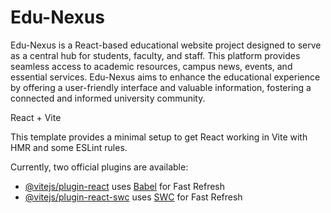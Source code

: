 # Edu-Nexus 
Edu-Nexus is a React-based educational website project designed to serve as a central hub for students, faculty, and staff. This platform provides seamless access to academic resources, campus news, events, and essential services. Edu-Nexus aims to enhance the educational experience by offering a user-friendly interface and valuable information, fostering a connected and informed university community.


React + Vite

This template provides a minimal setup to get React working in Vite with HMR and some ESLint rules.

Currently, two official plugins are available:

- [@vitejs/plugin-react](https://github.com/vitejs/vite-plugin-react/blob/main/packages/plugin-react/README.md) uses [Babel](https://babeljs.io/) for Fast Refresh
- [@vitejs/plugin-react-swc](https://github.com/vitejs/vite-plugin-react-swc) uses [SWC](https://swc.rs/) for Fast Refresh
